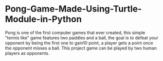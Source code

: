 # Pong-Game-Made-Using-Turtle-Module-in-Python
Pong is one of the first computer games that ever created, this simple "tennis like" game features two paddles and a ball, the goal is to defeat your opponent by being the first one to gain10 point, a player gets a point once the opponent misses a ball. This project game can be played by two human players as opponents.
